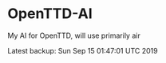 # OpenTTD-AI
My AI for OpenTTD, will use primarily air

Latest backup: Sun Sep 15 01:47:01 UTC 2019
